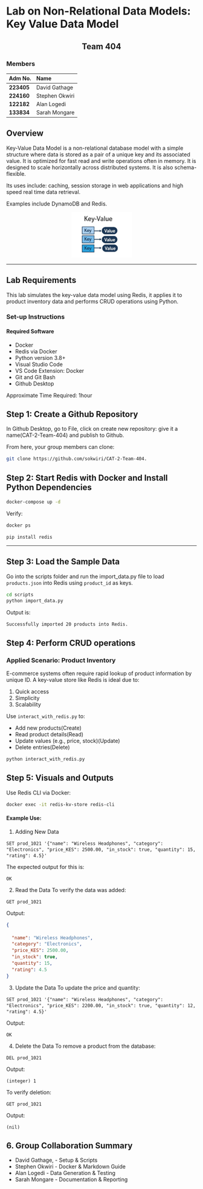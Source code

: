 # Lab on Non-Relational Data Models: Key Value Data Model
<div align="center">

## Team 404

</div>

### Members
| Adm No.           | Name                                                                                                                                                                                                                                                                                     |
|:-----------------|:-------------------------------------------------------------------------------------------------------------------------------------------------------------------------------------------------------------------------------------------------------------------------------------------|
| **223405** | David Gathage                                                                                                                         |
| **224160** | Stephen Okwiri                                                                                            |
| **122182** | Alan Logedi                                                                                                               |
| **133834** | Sarah Mongare                      


## Overview
Key-Value Data Model is a non-relational database model with a simple structure where data is stored as a pair of a unique key and its associated value. It is optimized for fast read and write operations often in memory. It is designed to scale horizontally across distributed systems. It is also schema-flexible.

Its uses include: caching, session storage in web applications and high speed real time data retrieval.

Examples include DynamoDB and Redis.

<div align="center">
  <img src="image.png" alt="image">
</div>

---
## Lab Requirements

This lab simulates the key-value data model using Redis, it applies it to product inventory data and performs CRUD operations using Python.

### Set-up Instructions
#### Required Software
- Docker
- Redis via Docker
- Python  version 3.8+
- Visual Studio Code
- VS Code Extension: Docker
- Git and Git Bash
- Github Desktop

Approximate Time Required: 1hour

## Step 1: Create a Github Repository
In Github Desktop, go to File, click on create new repository: give it a name(CAT-2-Team-404) and publish to Github.

From here, your group members can clone:
```bash
git clone https://github.com/sokwiri/CAT-2-Team-404.
```

## Step 2: Start Redis with Docker and Install Python Dependencies
```bash
docker-compose up -d
```
Verify:
```bash
docker ps
```
```bash
pip install redis
```
---
## Step 3: Load the Sample Data
Go into the scripts folder and run the import_data.py file to load `products.json` into Redis using `product_id` as keys.

```bash
cd scripts
python import_data.py
```
Output is:
```
Successfully imported 20 products into Redis.
```

## Step 4: Perform CRUD operations
### Applied Scenario: Product Inventory
E-commerce systems often require rapid lookup of product information by unique ID. A key-value store like Redis is ideal due to:
1. Quick access
2. Simplicity
3. Scalability

Use `interact_with_redis.py` to:
- Add new products(Create)
- Read product details(Read)
- Update values (e.g., price, stock)(Update)
- Delete entries(Delete)

```bash
python interact_with_redis.py
```
## Step 5: Visuals and Outputs

Use Redis CLI via Docker:

```bash
docker exec -it redis-kv-store redis-cli
```
#### Example Use:

1. Adding New Data

```redis
SET prod_1021 '{"name": "Wireless Headphones", "category": "Electronics", "price_KES": 2500.00, "in_stock": true, "quantity": 15, "rating": 4.5}'
```
The expected output for this is:
```
OK
```

2. Read the Data
To verify the data was added:
```redis
GET prod_1021
```
Output:
```json
{

  "name": "Wireless Headphones",
  "category": "Electronics", 
  "price_KES": 2500.00,
  "in_stock": true,
  "quantity": 15,
  "rating": 4.5
}
```

3. Update the Data
To update the price and quantity:
```redis
SET prod_1021 '{"name": "Wireless Headphones", "category": "Electronics", "price_KES": 2200.00, "in_stock": true, "quantity": 12, "rating": 4.5}'
```
Output:
```
OK
```

4. Delete the Data
To remove a product from the database:
```redis
DEL prod_1021
```
Output:
```
(integer) 1
```

To verify deletion:
```redis
GET prod_1021
```
Output:
```
(nil)
```

## 6. Group Collaboration Summary
- David Gathage, - Setup & Scripts
- Stephen Okwiri - Docker & Markdown Guide
- Alan Logedi - Data Generation & Testing
- Sarah Mongare - Documentation & Reporting